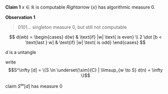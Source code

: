 **Claim 1** $x \in \mathbb{R}$ is computable $Rightarrow$ $\{x\}$ has algorithmic measure 0.

**Observation 1**

> 0101...
> singleton measure 0, but still not computable

$$
d(wb) = \begin{cases}
    d(w) & \text{if} |w| \text{ is even} \\
    2 \dot [b < \text{last } w] & \text{if} |w| \text{ is odd}
\end{cases}
$$

$d$ is a untangle

write
$$S^\infty [d] = \{S \in \underset{\sim}{C} | \limsup_{w \to S} d(n) = \infty \}$$

claim $S^\infty [d]$ has measure 0
